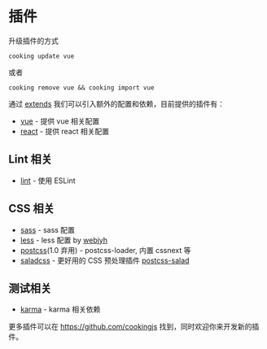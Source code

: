 # 插件

升级插件的方式
```shell
cooking update vue
```

或者
```shell
cooking remove vue && cooking import vue
```

通过 [extends](configuration.html#extends) 我们可以引入额外的配置和依赖，目前提供的插件有：

- [vue](https://github.com/cookingjs/cooking-vue) - 提供 vue 相关配置
- [react](https://github.com/cookingjs/cooking-react) - 提供 react 相关配置

## Lint 相关
- [lint](https://github.com/cookingjs/cooking-lint) - 使用 ESLint

## CSS 相关
- [sass](https://github.com/cookingjs/cooking-sass) - sass 配置
- [less](https://github.com/webjyh/cooking-less) - less 配置 by [webjyh](https://github.com/webjyh)
- [postcss](https://github.com/cookingjs/cooking-postcss)(1.0 弃用) - postcss-loader, 内置 cssnext 等
- [saladcss](https://github.com/cookingjs/cooking-saladcss) - 更好用的 CSS 预处理插件 [postcss-salad](http://elemefe.github.io/postcss-salad)

## 测试相关
- [karma](https://github.com/cookingjs/cooking-karma) - karma 相关依赖

更多插件可以在 https://github.com/cookingjs 找到，同时欢迎你来开发新的插件。